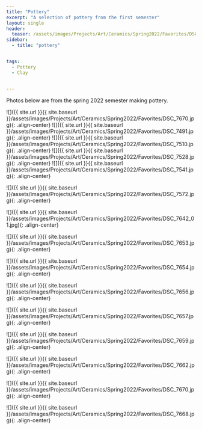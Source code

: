 ```yaml
---
title: "Pottery"
excerpt: "A selection of pottery from the first semester"
layout: single
header:
  teaser: /assets/images/Projects/Art/Ceramics/Spring2022/Favorites/DSC_7670.jpg
sidebar:
  - title: "pottery"


tags:
  - Pottery
  - Clay


---
```

Photos below are from the spring 2022 semester making pottery.


![]({{ site.url }}{{ site.baseurl }}/assets/images/Projects/Art/Ceramics/Spring2022/Favorites/DSC_7670.jpg){: .align-center}
![]({{ site.url }}{{ site.baseurl }}/assets/images/Projects/Art/Ceramics/Spring2022/Favorites/DSC_7491.jpg){: .align-center}
![]({{ site.url }}{{ site.baseurl }}/assets/images/Projects/Art/Ceramics/Spring2022/Favorites/DSC_7510.jpg){: .align-center}
![]({{ site.url }}{{ site.baseurl }}/assets/images/Projects/Art/Ceramics/Spring2022/Favorites/DSC_7528.jpg){: .align-center}
![]({{ site.url }}{{ site.baseurl }}/assets/images/Projects/Art/Ceramics/Spring2022/Favorites/DSC_7541.jpg){: .align-center}

![]({{ site.url }}{{ site.baseurl }}/assets/images/Projects/Art/Ceramics/Spring2022/Favorites/DSC_7572.jpg){: .align-center}

![]({{ site.url }}{{ site.baseurl }}/assets/images/Projects/Art/Ceramics/Spring2022/Favorites/DSC_7642_01.jpg){: .align-center}

![]({{ site.url }}{{ site.baseurl }}/assets/images/Projects/Art/Ceramics/Spring2022/Favorites/DSC_7653.jpg){: .align-center}

![]({{ site.url }}{{ site.baseurl }}/assets/images/Projects/Art/Ceramics/Spring2022/Favorites/DSC_7654.jpg){: .align-center}

![]({{ site.url }}{{ site.baseurl }}/assets/images/Projects/Art/Ceramics/Spring2022/Favorites/DSC_7656.jpg){: .align-center}

![]({{ site.url }}{{ site.baseurl }}/assets/images/Projects/Art/Ceramics/Spring2022/Favorites/DSC_7657.jpg){: .align-center}

![]({{ site.url }}{{ site.baseurl }}/assets/images/Projects/Art/Ceramics/Spring2022/Favorites/DSC_7659.jpg){: .align-center}

![]({{ site.url }}{{ site.baseurl }}/assets/images/Projects/Art/Ceramics/Spring2022/Favorites/DSC_7662.jpg){: .align-center}

![]({{ site.url }}{{ site.baseurl }}/assets/images/Projects/Art/Ceramics/Spring2022/Favorites/DSC_7670.jpg){: .align-center}

![]({{ site.url }}{{ site.baseurl }}/assets/images/Projects/Art/Ceramics/Spring2022/Favorites/DSC_7668.jpg){: .align-center}
